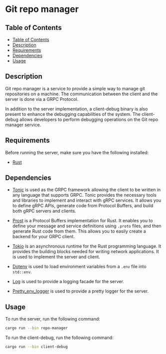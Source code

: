 # Git repo manager

## Table of Contents

  - [Table of Contents](#table-of-contents)
  - [Description](#description)
  - [Requirements](#requirements)
  - [Dependencies](#dependencies)
  - [Usage](#usage)

## Description

Git repo manager is a service to provide a simple way to manage git repositories on a machine. The communication between the client and the server is done via a GRPC Protocol.

In addition to the server implementation, a client-debug binary is also present to enhance the debugging capabilities of the system. The client-debug allows developers to perform debugging operations on the Git repo manager service.

## Requirements

Before running the server, make sure you have the following installed:

- [Rust](https://www.rust-lang.org/tools/install)

## Dependencies

- [Tonic](https://github.com/hyperium/tonic) is used as the GRPC framework allowing the client to be written in any language that supports GRPC. Tonic provides the necessary tools and libraries to implement and interact with gRPC services. It allows you to define gRPC APIs, generate code from Protocol Buffers, and build both gRPC servers and clients.

- [Prost](https://github.com/tokio-rs/prost) is a Protocol Buffers implementation for Rust. It enables you to define your message and service definitions using `.proto` files, and then generate Rust code from them. This allows you to easily create a backend for your GRPC client.

- [Tokio](https://tokio.rs/) is an asynchronous runtime for the Rust programming language. It provides the building blocks needed for writing network applications. It is used to implement the server and client.

- [Dotenv]() is used to load environment variables from a `.env` file into `std::env`.

- [Log](https://docs.rs/log/0.4.14/log/) is used to provide a logging facade for the server.

- [Pretty_env_logger](https://docs.rs/pretty_env_logger/0.3.1/pretty_env_logger/) is used to provide a pretty logger for the server.


## Usage

To run the server, run the following command:

```bash
cargo run --bin repo-manager
```

To run the client-debug, run the following command:

```bash
cargo run --bin client-debug
```
